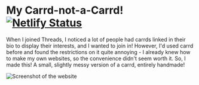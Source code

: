 # My Carrd-not-a-Carrd! [![Netlify Status](https://api.netlify.com/api/v1/badges/e48a1a2d-b33d-468c-9ddd-d79c95cc676e/deploy-status)](https://app.netlify.com/sites/baileylockheart-carrd/deploys)
When I joined Threads, I noticed a lot of people had carrds linked in their bio to display their interests, and I wanted to join in! However, I'd used carrd before and found the restrictions on it quite annoying - I already knew how to make my own websites, so the convenience didn't seem worth it. So, I made this! A small, slightly messy version of a carrd, entirely handmade!

![Screenshot of the website](https://baileylockheart.github.io/images/carrd-dupe.png)
